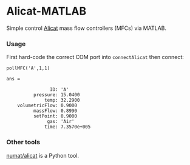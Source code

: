 # Alicat-MATLAB

Simple control [Alicat](https://www.alicat.com/) mass flow controllers (MFCs) via MATLAB.



### Usage

First hard-code the correct COM port into `connectAlicat` then connect:


```
pollMFC('A',1,1)

ans = 

                ID: 'A'
          pressure: 15.0400
              temp: 32.2900
    volumetricFlow: 0.9000
          massFlow: 0.8990
          setPoint: 0.9000
               gas: 'Air'
              time: 7.3570e+005
```

### Other tools
[numat/alicat](https://github.com/numat/alicat) is a Python tool. 
